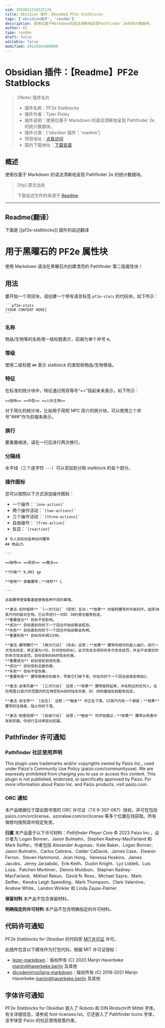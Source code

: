 ```yaml
---
uid: 2024031219325128
title: Obsidian 插件：【Readme】PF2e Statblocks
tags: ['obsidian插件', 'readme']
description: 使用仅基于Markdown的语法清晰地呈现Pathfinder 2e的统计数据块。
author: AI
type: readme
draft: false
editable: false
modified: 20230101000000
---
```


# Obsidian 插件：【Readme】PF2e Statblocks

> [!Note] 插件名片
> - 插件名称：PF2e Statblocks
> - 插件作者：Tyler Pixley
> - 插件说明：使用仅基于 Markdown 的语法清晰地呈现 Pathfinder 2e 的统计数据块。
> - 插件分类：['obsidian 插件 ', 'readme']
> - 项目地址：[点我访问](https://github.com/pixley/pf2e-statblock-for-obsidian)
> - 国内下载地址：[下载安装](https://pkmer.cn/products/plugin/pluginMarket/?pf2e-statblocks)

## 概述

使用仅基于 Markdown 的语法清晰地呈现 Pathfinder 2e 的统计数据块。

> [!tip] 原文出处
>
>下面自述文件的来源于 [Readme](https://ghproxy.net/https://raw.githubusercontent.com/pixley/pf2e-statblock-for-obsidian/main/README.md)

---

## Readme(翻译）

下面是 [[pf2e-statblocks]] 插件的自述翻译

# 用于黑曜石的 PF2e 属性块

使用 Markdown 语法在黑曜石内创建漂亮的 Pathfinder 第二版属性块！

## 用法

要开始一个项目块，请创建一个带有语言标签 `pf2e-stats` 的代码块，如下所示：

    ```pf2e-stats
    [YOUR CONTENT HERE]
    ```

### 名称

物品/生物等的名称用一级标题表示，前缀为单个井号 `#`。

### 等级

使用二级标题 `##` 表示 statblock 的类型和物品/生物等级。

### 特征

在标准的统计块中，特征通过用双等号“==”括起来来表示，如下所示：

```
==独特== ==中型== ==人形生物==
```

对于简化的统计块，比如用于简短 NPC 简介的统计块，可以使用三个井号“###”作为前缀来表示。

### 换行

要重置缩进，请在一行后进行两次换行。

### 分隔线

水平线（三个连字符 `---`）可以添加到分隔 statblock 的各个部分。

### 操作图标

您可以按照以下方式添加操作图标：

- 一个操作：`` `[one-action]` ``
- 两个操作活动：`` `[two-actions]` ``
- 三个操作活动：`` `[three-actions]` ``
- 自由操作：`` `[free-action]` ``
- 反应：`` `[reaction]` ``

```pf2e-stats
# 令人惊叹的各种动作腰带
## 物品25

---

==独特== ==投资== ==魔法==

**价格** 9,001 gp

**使用** 穿戴腰带；**体积** L

---

这条腰带使穿戴者能够做各种不同的事情。

**激活-扣环旋转** `[一次行动]`（视觉）互动；**效果** 你旋转腰带的华丽扣环。选择30英尺内的敌对生物。它必须进行一次DC 30的意志豁免检定。
**重要成功** 目标不受影响。
**成功** 目标直到你的下一个回合开始前都会眩目。
**失败** 目标直到你的下一个回合开始前都会失明。
**重要失败** 目标将失明1分钟。

**激活-腰带鞭打** `[两次行动]`（攻击）设想；**效果** 腰带向相邻的敌人抽打。进行一次攻击检定，修正值为+35，针对目标的AC。此次攻击无视你的多次攻击惩罚，并且不会增加你的多次攻击惩罚。目标受到6d6的钝击伤害。
**重要成功** 目标受到双倍伤害。
**成功** 目标受到全额伤害。
**失败** 目标不受伤害。
**重要失败** 腰带脱离你的裤子，导致它们掉下来。你在你的下一个回合结束前笨拙2。

**激活-皮革风暴** `[三次行动]` 设想；**效果** 腰带旋转起来，冲击附近的任何人。在你周围15英尺的范围内的生物受到4d8的钝击伤害，DC 30的基础反射豁免检定。

**激活-安全带** `[反应]` 设想；**触发** 你正在下落，15英尺内有一个悬崖；**效果** 腰带抓住悬崖，阻止你的下落。

**激活-枪套投掷** `[自由行动]` 设想；**触发** 你开始倡议；**效果** 腰带从枪套中发射武器。你进行互动来拔出武器。
```

## Pathfinder 许可通知

### Pathfinder 社区使用声明

This plugin uses trademarks and/or copyrights owned by Paizo Inc., used under Paizo's Community Use Policy (paizo.com/communityuse). We are expressly prohibited from charging you to use or access this content. This plugin is not published, endorsed, or specifically approved by Paizo. For more information about Paizo Inc. and Paizo products, visit paizo.com.

### ORC 通知

本产品根据位于国会图书馆的 ORC 许可证（TX 9-307-067）授权，并可在包括 paizo.com/orclicense、azoralaw.com/orclicense 等多个位置在线获取。所有保修均按照其中规定免责。

**归属** 本产品基于以下许可材料：*Pathfinder Player Core* © 2023 Paizo Inc.，设计者为 Logan Bonner、Jason Bulmahn、Stephen Radney-MacFarland 和 Mark Seifter。作者包括 Alexander Augunas、Kate Baker、Logan Bonner、Jason Bulmahn、Carlos Cabrera、Calder CaDavid、James Case、Eleanor Ferron、Steven Hammond、Joan Hong、Vanessa Hoskins、James Jacobs、Jenny Jarzabski、Erik Keith、Dustin Knight、Lyz Liddell、Luis Loza、Patchen Mortimer、Dennis Muldoon、Stephen Radney-MacFarland、Mikhail Rekun、David N. Ross、Michael Sayre、Mark Seifter、Kendra Leigh Speedling、Mark Thompson、Clark Valentine、Andrew White、Landon Winkler 和 Linda Zayas-Palmer

**保留材料** 本产品不包含保留材料。

**明确指定的许可材料** 本产品不包含明确指定的许可材料。

## 代码许可通知

PF2e Statblocks for Obsidian 的代码受 [MIT许可证](https://github.com/pixley/pf2e-statblock-for-obsidian/blob/main/LICENSE.txt) 许可。

此插件包含以下模块作为打包代码，根据 MIT 许可证授权：

- [lezer-markdown](https://github.com/lezer-parser/markdown)：版权所有 (C) 2020 Marijn Haverbeke <marijn@haverbeke.berlin> 及其他
- [@codemirror/lang-markdown](https://github.com/codemirror/lang-markdown)：版权所有 (C) 2018-2021 Marijn Haverbeke <marijn@haverbeke.berlin> 及其他

## 字体许可通知

PF2e Statblocks for Obsidian 嵌入了 Roboto 和 DIN Rindschrift Mittel 字体。有关详细信息，请参阅 font-licenses.txt。它还嵌入了 Pathfinder Icons 字体，该字体受 Paizo 的社区使用政策约束。
